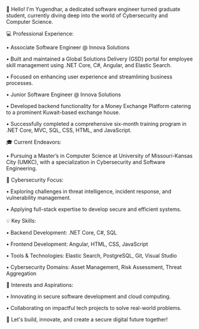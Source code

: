 👋 Hello! I'm Yugendhar, a dedicated software engineer turned graduate student, currently diving deep into the world of Cybersecurity and Computer Science.

💻 Professional Experience:

•	Associate Software Engineer @ Innova Solutions

•	Built and maintained a Global Solutions Delivery (GSD) portal for employee skill management using .NET Core, C#, Angular, and Elastic Search.

•	Focused on enhancing user experience and streamlining business processes.

•	Junior Software Engineer @ Innova Solutions

•	Developed backend functionality for a Money Exchange Platform catering to a prominent Kuwait-based exchange house.

•	Successfully completed a comprehensive six-month training program in .NET Core, MVC, SQL, CSS, HTML, and JavaScript.

🎓 Current Endeavors: 

•	Pursuing a Master’s in Computer Science at University of Missouri-Kansas City (UMKC), with a specialization in Cybersecurity and Software Engineering.

🔐 Cybersecurity Focus:

•	Exploring challenges in threat intelligence, incident response, and vulnerability management.

•	Applying full-stack expertise to develop secure and efficient systems.

💡 Key Skills:

•	Backend Development: .NET Core, C#, SQL

•	Frontend Development: Angular, HTML, CSS, JavaScript

•	Tools & Technologies: Elastic Search, PostgreSQL, Git, Visual Studio

•	Cybersecurity Domains: Asset Management, Risk Assessment, Threat Aggregation

🌟 Interests and Aspirations:

•	Innovating in secure software development and cloud computing.

•	Collaborating on impactful tech projects to solve real-world problems.

🔗 Let's build, innovate, and create a secure digital future together!

